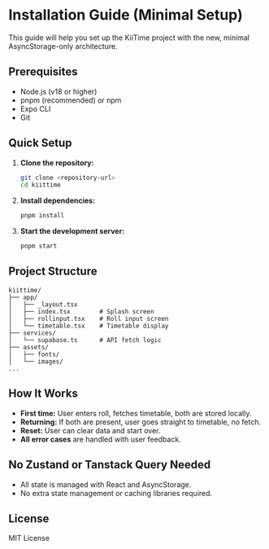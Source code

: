 # Installation Guide (Minimal Setup)

This guide will help you set up the KiiTime project with the new, minimal AsyncStorage-only architecture.

## Prerequisites

- Node.js (v18 or higher)
- pnpm (recommended) or npm
- Expo CLI
- Git

## Quick Setup

1. **Clone the repository:**
   ```bash
   git clone <repository-url>
   cd kiittime
   ```
2. **Install dependencies:**
   ```bash
   pnpm install
   ```
3. **Start the development server:**
   ```bash
   pnpm start
   ```

## Project Structure

```
kiittime/
├── app/
│   ├── _layout.tsx
│   ├── index.tsx        # Splash screen
│   ├── rollinput.tsx    # Roll input screen
│   └── timetable.tsx    # Timetable display
├── services/
│   └── supabase.ts      # API fetch logic
├── assets/
│   ├── fonts/
│   └── images/
...
```

## How It Works

- **First time:** User enters roll, fetches timetable, both are stored locally.
- **Returning:** If both are present, user goes straight to timetable, no fetch.
- **Reset:** User can clear data and start over.
- **All error cases** are handled with user feedback.

## No Zustand or Tanstack Query Needed

- All state is managed with React and AsyncStorage.
- No extra state management or caching libraries required.

## License

MIT License 